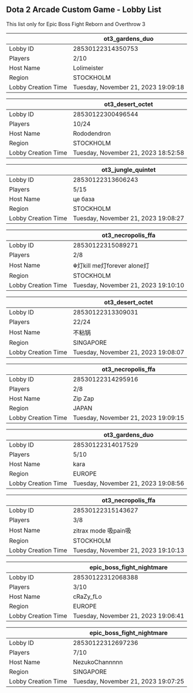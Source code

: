 ## Dota 2 Arcade Custom Game - Lobby List

This list only for Epic Boss Fight Reborn and Overthrow 3

|  | ot3_gardens_duo |
| ------ | ------ |
| Lobby ID | 28530122314350753 |
| Players | 2/10 |
| Host Name | Lolimeister |
| Region | STOCKHOLM |
| Lobby Creation Time | Tuesday, November 21, 2023 19:09:18 |


|  | ot3_desert_octet |
| ------ | ------ |
| Lobby ID | 28530122300496544 |
| Players | 10/24 |
| Host Name | Rododendron |
| Region | STOCKHOLM |
| Lobby Creation Time | Tuesday, November 21, 2023 18:52:58 |


|  | ot3_jungle_quintet |
| ------ | ------ |
| Lobby ID | 28530122313606243 |
| Players | 5/15 |
| Host Name | це база |
| Region | STOCKHOLM |
| Lobby Creation Time | Tuesday, November 21, 2023 19:08:27 |


|  | ot3_necropolis_ffa |
| ------ | ------ |
| Lobby ID | 28530122315089271 |
| Players | 2/8 |
| Host Name | ☬灯kill me灯forever alone灯 |
| Region | STOCKHOLM |
| Lobby Creation Time | Tuesday, November 21, 2023 19:10:10 |


|  | ot3_desert_octet |
| ------ | ------ |
| Lobby ID | 28530122313309031 |
| Players | 22/24 |
| Host Name | 不粘锅 |
| Region | SINGAPORE |
| Lobby Creation Time | Tuesday, November 21, 2023 19:08:07 |


|  | ot3_necropolis_ffa |
| ------ | ------ |
| Lobby ID | 28530122314295916 |
| Players | 2/8 |
| Host Name | Zip Zap |
| Region | JAPAN |
| Lobby Creation Time | Tuesday, November 21, 2023 19:09:15 |


|  | ot3_gardens_duo |
| ------ | ------ |
| Lobby ID | 28530122314017529 |
| Players | 5/10 |
| Host Name | kara |
| Region | EUROPE |
| Lobby Creation Time | Tuesday, November 21, 2023 19:08:56 |


|  | ot3_necropolis_ffa |
| ------ | ------ |
| Lobby ID | 28530122315143627 |
| Players | 3/8 |
| Host Name | zitrax mode 吸pain吸 |
| Region | STOCKHOLM |
| Lobby Creation Time | Tuesday, November 21, 2023 19:10:13 |


|  | epic_boss_fight_nightmare |
| ------ | ------ |
| Lobby ID | 28530122312068388 |
| Players | 3/10 |
| Host Name | cRaZy_fLo |
| Region | EUROPE |
| Lobby Creation Time | Tuesday, November 21, 2023 19:06:41 |


|  | epic_boss_fight_nightmare |
| ------ | ------ |
| Lobby ID | 28530122312697236 |
| Players | 7/10 |
| Host Name | NezukoChannnnn |
| Region | SINGAPORE |
| Lobby Creation Time | Tuesday, November 21, 2023 19:07:25 |



